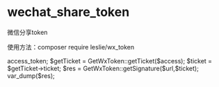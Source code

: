 # wechat_share_token

微信分享token

使用方法：composer require leslie/wx_token


<?php

use Leslie\WxToken\GetWxToken;

$appId = "xxxxxxxxxx";

$secret = "xxxxxxxxxxxxxxxxx";

$url = "xxxxxxxxxxxxxxxxxxxxxxxxx";

$timestamp = time();

$nonceStr = GetWxToken::getAccessToken($appId,$secret);

$access = $nonceStr->access_token;

$getTicket = GetWxToken::getTicket($access);

$ticket = $getTicket->ticket;

$res =  GetWxToken::getSignature($url,$ticket);

var_dump($res);



